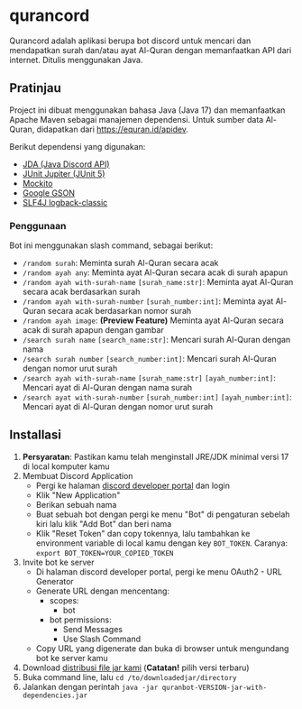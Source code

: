 # qurancord
Qurancord adalah aplikasi berupa bot discord untuk mencari dan mendapatkan surah dan/atau ayat Al-Quran dengan memanfaatkan API dari internet. Ditulis menggunakan Java.

## Pratinjau
Project ini dibuat menggunakan bahasa Java (Java 17) dan memanfaatkan Apache Maven sebagai manajemen dependensi. Untuk sumber data Al-Quran, didapatkan dari https://equran.id/apidev.

Berikut dependensi yang digunakan:
- [JDA (Java Discord API)](https://github.com/DV8FromTheWorld/JDA)
- [JUnit Jupiter (JUnit 5)](https://junit.org/junit5)
- [Mockito](https://site.mockito.org)
- [Google GSON](https://github.com/google/gson)
- [SLF4J logback-classic](https://logback.qos.ch)

### Penggunaan
Bot ini menggunakan slash command, sebagai berikut:
- `/random surah`: Meminta surah Al-Quran secara acak
- `/random ayah any`: Meminta ayat Al-Quran secara acak di surah apapun
- `/random ayah with-surah-name` `[surah_name:str]`: Meminta ayat Al-Quran secara acak berdasarkan surah
- `/random ayah with-surah-number` `[surah_number:int]`: Meminta ayat Al-Quran secara acak berdasarkan nomor surah
- `/random ayah image`: **(Preview Feature)** Meminta ayat Al-Quran secara acak di surah apapun dengan gambar
- `/search surah name` `[search_name:str]`: Mencari surah Al-Quran dengan nama
- `/search surah number` `[search_number:int]`: Mencari surah Al-Quran dengan nomor urut surah
- `/search ayah with-surah-name` `[surah_name:str]` `[ayah_number:int]`: Mencari ayat di Al-Quran dengan nama surah
- `/search ayat with-surah-number` `[surah_number:int]` `[ayah_number:int]`: Mencari ayat di Al-Quran dengan nomor urut surah

## Installasi
1. **Persyaratan**: Pastikan kamu telah menginstall JRE/JDK minimal versi 17 di local komputer kamu
2. Membuat Discord Application
    - Pergi ke halaman [discord developer portal](https://discord.com/developers/applications) dan login
    - Klik "New Application"
    - Berikan sebuah nama
    - Buat sebuah bot dengan pergi ke menu "Bot" di pengaturan sebelah kiri lalu klik "Add Bot" dan beri nama
    - Klik "Reset Token" dan copy tokennya, lalu tambahkan ke environment variable di local kamu dengan key `BOT_TOKEN`. Caranya: `export BOT_TOKEN=YOUR_COPIED_TOKEN`
3. Invite bot ke server
    - Di halaman discord developer portal, pergi ke menu OAuth2 - URL Generator
    - Generate URL dengan mencentang: 
      - scopes:
        - bot
      - bot permissions:
        - Send Messages
        - Use Slash Command
    - Copy URL yang digenerate dan buka di browser untuk mengundang bot ke server kamu
4. Download [distribusi file jar kami](https://github.com/stackpan/qurancord/releases) (**Catatan!** pilih versi terbaru)
5. Buka command line, lalu `cd /to/downloadedjar/directory`
6. Jalankan dengan perintah `java -jar quranbot-VERSION-jar-with-dependencies.jar`
